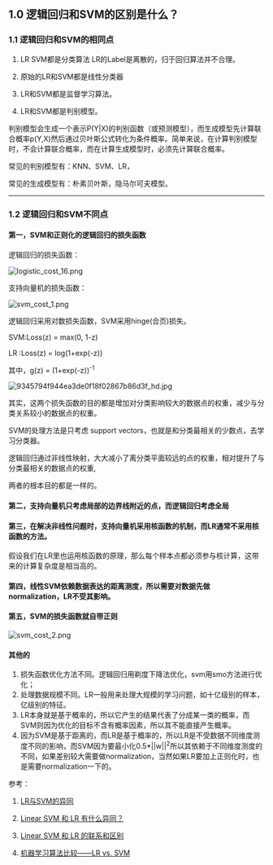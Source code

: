 ﻿## 1.0 逻辑回归和SVM的区别是什么？
### 1.1 逻辑回归和SVM的相同点
1. LR SVM都是分类算法
LR的Label是离散的，归于回归算法并不合理。

1. 原始的LR和SVM都是线性分类器

1. LR和SVM都是监督学习算法。

1. LR和SVM都是判别模型。

判别模型会生成一个表示P(Y|X)的判别函数（或预测模型），而生成模型先计算联合概率p(Y,X)然后通过贝叶斯公式转化为条件概率。简单来说，在计算判别模型时，不会计算联合概率，而在计算生成模型时，必须先计算联合概率。

常见的判别模型有：KNN、SVM、LR，

常见的生成模型有：朴素贝叶斯，隐马尔可夫模型。

----------

### 1.2 逻辑回归和SVM不同点
#### 第一，SVM和正则化的逻辑回归的损失函数

逻辑回归的损失函数：

![logistic_cost_16.png](https://i.imgur.com/ByRAjGb.png)

支持向量机的损失函数：

![svm_cost_1.png](https://i.imgur.com/NNE80br.png)

逻辑回归采用对数损失函数，SVM采用hinge(合页)损失。

SVM:Loss(z) = max(0, 1-z)

LR :Loss(z) = log(1+exp(-z))

其中，g(z) = (1+exp(-z))<sup>-1</sup>


![9345794f944ea3de0f18f02867b86d3f_hd.jpg](https://i.imgur.com/o1M2acp.jpg)

其实，这两个损失函数的目的都是增加对分类影响较大的数据点的权重，减少与分类关系较小的数据点的权重。

SVM的处理方法是只考虑 support vectors，也就是和分类最相关的少数点，去学习分类器。

逻辑回归通过非线性映射，大大减小了离分类平面较远的点的权重，相对提升了与分类最相关的数据点的权重,

两者的根本目的都是一样的。

#### 第二，支持向量机只考虑局部的边界线附近的点，而逻辑回归考虑全局
#### 第三，在解决非线性问题时，支持向量机采用核函数的机制，而LR通常不采用核函数的方法。
假设我们在LR里也运用核函数的原理，那么每个样本点都必须参与核计算，这带来的计算复杂度是相当高的。

#### 第四，​线性SVM依赖数据表达的距离测度，所以需要对数据先做normalization，LR不受其影响。

#### 第五，SVM的损失函数就自带正则
![svm_cost_2.png](https://i.imgur.com/E1zTwg6.png)

#### 其他的
1. 损失函数优化方法不同。逻辑回归用剃度下降法优化，svm用smo方法进行优化；
2. 处理数据规模不同。LR一般用来处理大规模的学习问题，如十亿级别的样本，亿级别的特征。
3. LR本身就是基于概率的，所以它产生的结果代表了分成某一类的概率，而SVM则因为优化的目标不含有概率因素，所以其不能直接产生概率。
4. 因为SVM是基于距离的，而LR是基于概率的，所以LR是不受数据不同维度测度不同的影响，而SVM因为要最小化0.5*||w||<sup>2</sup>所以其依赖于不同维度测度的不同，如果差别较大需要做normalization，当然如果LR要加上正则化时，也是需要normalization一下的。 

参考：

1. [LR与SVM的异同](https://www.cnblogs.com/zhizhan/p/5038747.html)

2. [Linear SVM 和 LR 有什么异同？](https://www.zhihu.com/question/26768865/answer/34078149)

3. [Linear SVM 和 LR 的联系和区别](https://blog.csdn.net/haolexiao/article/details/70191667)

4. [机器学习算法比较——LR vs. SVM](http://www.libinx.com/2017/2017-03-09-comparison-of-algorithm-LR-vs-SVM/)